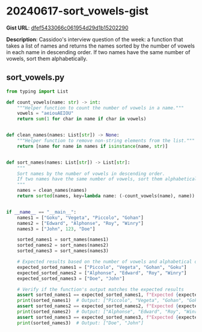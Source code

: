 # 20240617-sort_vowels-gist

**Gist URL**: [dfef5433066c061954d29d1b15202290](https://gist.github.com/rjvitorino/dfef5433066c061954d29d1b15202290)

**Description**: Cassidoo's interview question of the week: a function that takes a list of names and returns the names sorted by the number of vowels in each name in descending order. If two names have the same number of vowels, sort them alphabetically.

## sort_vowels.py

```Python
from typing import List

def count_vowels(name: str) -> int:
    """Helper function to count the number of vowels in a name."""
    vowels = "aeiouAEIOU"
    return sum(1 for char in name if char in vowels)


def clean_names(names: List[str]) -> None:
    """Helper function to remove non-string elements from the list."""
    return [name for name in names if isinstance(name, str)]


def sort_names(names: List[str]) -> List[str]:
    """
    Sort names by the number of vowels in descending order.
    If two names have the same number of vowels, sort them alphabetically.
    """
    names = clean_names(names)
    return sorted(names, key=lambda name: (-count_vowels(name), name))


if __name__ == "__main__":
    names1 = ["Goku", "Vegeta", "Piccolo", "Gohan"]
    names2 = ["Edward", "Alphonse", "Roy", "Winry"]
    names3 = ["John", 123, "Doe"]

    sorted_names1 = sort_names(names1)
    sorted_names2 = sort_names(names2)
    sorted_names3 = sort_names(names3)

    # Expected results based on the number of vowels and alphabetical order
    expected_sorted_names1 = ["Piccolo", "Vegeta", "Gohan", "Goku"]
    expected_sorted_names2 = ["Alphonse", "Edward", "Roy", "Winry"]
    expected_sorted_names3 = ["Doe", "John"]

    # Verify if the function's output matches the expected results
    assert sorted_names1 == expected_sorted_names1, f"Expected {expected_sorted_names1}, but got {sorted_names1}"
    print(sorted_names1)  # Output: ["Piccolo", "Vegeta", "Gohan", "Goku"]
    assert sorted_names2 == expected_sorted_names2, f"Expected {expected_sorted_names2}, but got {sorted_names2}"
    print(sorted_names2)  # Output: ["Alphonse", "Edward", "Roy", "Winry"]
    assert sorted_names3 == expected_sorted_names3, f"Expected {expected_sorted_names3}, but got {sorted_names3}"
    print(sorted_names3)  # Output: ["Doe", "John"]

```